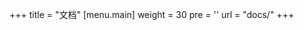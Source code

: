 +++
title = "文档"
[menu.main]
  weight = 30
  pre = '<i class="fas fa-fw fa-columns"></i>'
  url = "docs/"
+++
